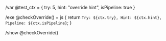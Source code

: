 /var @test_ctx = { 
  try: 5, 
  hint: "override hint",
  isPipeline: true 
}

/exe @checkOverride() = js {
  return `Try: ${ctx.try}, Hint: ${ctx.hint}, Pipeline: ${ctx.isPipeline}`;
}

/show @checkOverride()